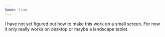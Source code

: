 ```yaml
---
home: true
---
```

<v-alert type="warning">
<p>I have not yet figured out how to make this work on a small screen.
For now it only really works on desktop or maybe a landscape tablet.</p>
</v-alert>
<introduction/>
<div style="min-height: 20px"/>
<one-million/>
<div style="min-height: 20px"/>
<two-million/>
<div style="min-height: 20px"/>
<five-million/>
<div style="min-height: 20px"/>
<hundred-million/>
<div style="min-height: 20px"/>
<one-billion/>
<div style="min-height: 20px"/>
<tower-block/>
<div style="min-height: 20px"/>
<thirty-five-billion/>
<div style="min-height: 20px"/>
<town/>
<div style="min-height: 20px"/>
<two-hundred-billionaires/>
<div style="min-height: 20px"/>
<twenty-eight-million-households/>
<div style="min-height: 20px"/>
<three-thousand-millionaires/>
<div style="min-height: 20px"/>
<conclusion/>
<div style="min-height: 20px"/>
<notes/>

